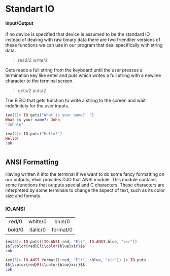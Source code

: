 # Standart IO
#### Input/Output

If no device is specified that device is assumed to be the standard IO instead of dealing with raw binary data there are two friendlier versions of these functions we can use in our program that deal specifically with string data.
> read/2 write/2

Gets reads a full string from the keyboard until the user presses a termination key like enter and puts which writes a full string with a newline character to the terminal screen.
> gets/2 puts/2
>
The EIEIO that gets function to write a string to the screen and wait indefinitely for the user inputs.
```elixir
iex(1)> IO.gets("What is your name?: ")
What is your name?: John
"John\n"

iex(2)> IO.puts("Hello!")
Hello!
:ok

```
#
## ANSI Formatting

Having written it into the terminal if we want to do some fancy formatting on our outputs, elixir provides DJO that ANSI module. This module contains some functions that outputs special and C characters.
These characters are interpreted by some terminals to change the aspect of text, such as its color size and formats.
### IO.ANSI

||||
| :-----: | :------: | :------: |
| red/0   | white/0  | blue/0   |
| bold/0  | italic/0 | format/0 |

```elixir
iex(3)> IO.puts([IO.ANSI.red, "Eli", IO.ANSI.blue, "xir"])
$${\color{red}Eli\color{blue}xir}$$
:ok

iex(5)> IO.ANSI.format([:red, "Eli", :blue, "xir"]) |> IO.puts
$${\color{red}Eli\color{blue}xir}$$
:ok

```